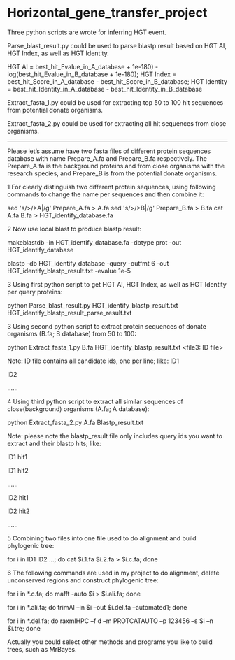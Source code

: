 # Horizontal_gene_transfer_project
Three python scripts are wrote for inferring HGT event. 

Parse_blast_result.py could be used to parse blastp result based on HGT AI, HGT Index, as well as HGT Identity. 

HGT AI = best_hit_Evalue_in_A_database + 1e-180) - log(best_hit_Evalue_in_B_database + 1e-180); 
HGT Index = best_hit_Score_in_A_database - best_hit_Score_in_B_database; 
HGT Identity = best_hit_Identity_in_A_database - best_hit_Identity_in_B_database

Extract_fasta_1.py could be used for extracting top 50 to 100 hit sequences from potential donate organisms.

Extract_fasta_2.py could be used for extracting all hit sequences from close organisms.

-------------------------------------------------------------------------------------------------------------------------------------

Please let’s assume have two fasta files of different protein sequences database with name Prepare_A.fa and Prepare_B.fa respectively. The Prepare_A.fa is the background proteins and from close organisms with the research species, and Prepare_B is from the potential donate organisms.  

1 For clearly distinguish two different protein sequences, using following commands to change the name per sequences and then combine it:

sed 's/>/>A|/g' Prepare_A.fa > A.fa
sed 's/>/>B|/g' Prepare_B.fa > B.fa
cat A.fa B.fa > HGT_identify_database.fa

2 Now use local blast to produce blastp result: 

makeblastdb -in HGT_identify_database.fa -dbtype prot -out HGT_identify_database

blastp -db HGT_identify_database -query <your file> -outfmt 6 -out HGT_identify_blastp_result.txt -evalue 1e-5

3 Using first python script to get HGT AI, HGT Index, as well as HGT Identity per query proteins:

python Parse_blast_result.py HGT_identify_blastp_result.txt HGT_identify_blastp_result_parse_result.txt


3 Using second python script to extract protein sequences of donate organisms (B.fa; B database) from 50 to 100:

python Extract_fasta_1.py B.fa HGT_identify_blastp_result.txt <file3: ID file>

Note: ID file contains all candidate ids, one per line; like:
ID1

ID2

……

4 Using third python script to extract all similar sequences of close(background) organisms (A.fa; A database):

python Extract_fasta_2.py A.fa Blastp_result.txt

Note: please note the blastp_result file only includes query ids you want to extract and their blastp hits; like:

ID1 hit1

ID1 hit2

……

ID2 hit1

ID2 hit2

……

5 Combining two files into one file used to do alignment and build phylogenic tree:

for i in ID1 ID2 …; do cat $i.1.fa $i.2.fa > $i.c.fa; done

6 The following commands are used in my project to do alignment, delete unconserved regions and construct phylogenic tree:

for i in *.c.fa; do mafft -auto $i > $i.ali.fa; done

for i in *.ali.fa; do trimAI –in $i –out $i.del.fa –automated1; done

for i in *.del.fa; do raxmlHPC –f d –m PROTCATAUTO –p 123456 –s $i –n $i.tre; done

Actually you could select other methods and programs you like to build trees, such as MrBayes.
